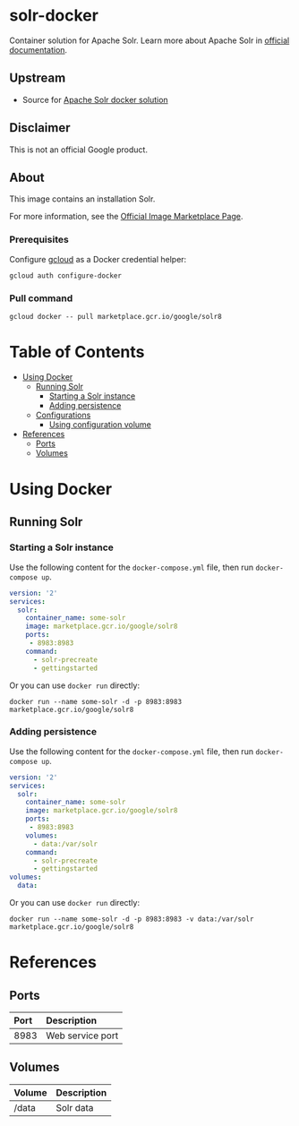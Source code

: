 # solr-docker

Container solution for Apache Solr.
Learn more about Apache Solr in [official documentation](https://lucene.apache.org/solr/).

## Upstream

- Source for [Apache Solr docker solution](https://github.com/docker-solr/docker-solr/)

## Disclaimer

This is not an official Google product.

## About

This image contains an installation Solr. 

For more information, see the [Official Image Marketplace Page](https://console.cloud.google.com/marketplace/details/google/solr8).

### Prerequisites

Configure [gcloud](https://cloud.google.com/sdk/gcloud/) as a Docker credential helper:

```shell
gcloud auth configure-docker
```
### Pull command

```shell
gcloud docker -- pull marketplace.gcr.io/google/solr8
```
# <a name="table-of-contents"></a>Table of Contents

* [Using Docker](#using-docker)
  * [Running Solr](#running-solr-docker)
    * [Starting a Solr instance](#starting-a-solr-instance-docker)
    * [Adding persistence](#adding-persistence-docker)
  * [Configurations](#configurations-docker)
    * [Using configuration volume](#using-configuration-volume-docker)
* [References](#references)
  * [Ports](#references-ports)
  * [Volumes](#references-volumes)

# <a name="using-docker"></a>Using Docker

## <a name="running-solr-docker"></a>Running Solr

### <a name="starting-a-solr-instance-docker"></a>Starting a Solr instance

Use the following content for the `docker-compose.yml` file, then run `docker-compose up`.

```yaml
version: '2'
services:
  solr:
    container_name: some-solr  
    image: marketplace.gcr.io/google/solr8
    ports:
     - 8983:8983
    command:
      - solr-precreate
      - gettingstarted
```
Or you can use `docker run` directly:

```shell
docker run --name some-solr -d -p 8983:8983 marketplace.gcr.io/google/solr8 
```
### <a name="adding-persistence-docker"></a>Adding persistence

Use the following content for the `docker-compose.yml` file, then run `docker-compose up`.

```yaml
version: '2'
services:
  solr:
    container_name: some-solr 
    image: marketplace.gcr.io/google/solr8
    ports:
     - 8983:8983
    volumes:
      - data:/var/solr
    command:
      - solr-precreate
      - gettingstarted
volumes:
  data:
```
Or you can use `docker run` directly:

```shell
docker run --name some-solr -d -p 8983:8983 -v data:/var/solr marketplace.gcr.io/google/solr8 
```
# <a name="references"></a>References

## <a name="references-ports"></a>Ports
| **Port** | **Description** |
|:---------|:----------------|
|8983|Web service port|

## <a name="references-volumes"></a>Volumes

| **Volume** | **Description** |
|:---------|:----------------|
| /data| Solr data|

